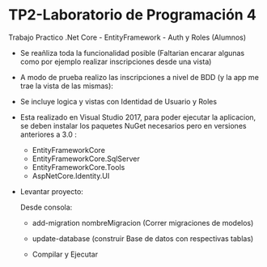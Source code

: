 # TP2-Laboratorio de Programación 4
Trabajo Practico  .Net Core - EntityFramework - Auth y Roles (Alumnos)


- Se reañliza toda la funcionalidad posible (Faltarian encarar algunas como por ejemplo realizar inscripciones desde una vista)
- A modo de prueba realizo las inscripciones a nivel de BDD (y la app me trae la vista de las mismas):

- Se incluye logica y vistas con Identidad de Usuario y Roles

- Esta realizado en Visual Studio 2017, para poder ejecutar la aplicacion, se deben instalar los paquetes NuGet necesarios pero en versiones anteriores a 3.0 :
   - EntityFrameworkCore
   - EntityFrameworkCore.SqlServer
   - EntityFrameworkCore.Tools
   - AspNetCore.Identity.UI
   
- Levantar proyecto:
   
  Desde consola:
  - add-migration nombreMigracion (Correr migraciones de modelos)
  - update-database (construir Base de datos con respectivas tablas)
  
  - Compilar y Ejecutar
 
